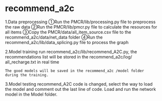 # recommend_a2c
1.Data preprocessing
	①Run the PMCR/lib/processing.py file to preprocess the raw data
	②Run the PMCR/lib/pmcr.py file to calculate the resources for all items
	③Copy the PMCR/data/all_item_source.csv file to the recommend_a2c/data/net_data folder
	④Run the recommend_a2c/lib/data_splicing.py file to process the graph

2.Model training
	run recommend_a2c/lib/recommend_A2C.py, the recommendations list will be stored in the recommend_a2c/log/ all_recharge.txt in real time
	
	The good models will be saved in the recommend_a2c /model folder during the training.

3.Model testing
	recommend_A2C code is changed, select the way to load the model and comment out the last line of code. Load and run the network model in the Model folder.








